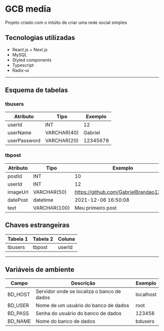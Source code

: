 # GCB media

Projeto criado com o intúito de criar uma rede social simples

## Tecnologias utilizadas

* React.js + Next.js
* MySQL
* Styled components
* Typescript
* Radix-ui
___
## Esquema de tabelas

### tbusers
Atributo | Tipo | Exemplo
-|-|-
userId | INT | 12
userName | VARCHAR(40) | Gabriel
userPassword | VARCHAR(20) | 12345678

### tbpost
Atributo | Tipo | Exemplo
-|-|-
postId | INT | 10
userId | INT | 12
imageUrl | VARCHAR(50) | https://github.com/GabrielBrandao13.png
datePost | datetime | 2021-12-06 16:50:08
text | VARCHAR(100) | Meu primeiro post

## Chaves estrangeiras

Tabela 1 | Tabela 2 | Coluna
-| -| -
tbusers | tbpost | userId
___
## Variáveis de ambiente

Campo | Descrição | Exemplo
-| -| -
BD_HOST | Servidor onde se localiza o banco de dados | localhost
BD_USER | Nome de um usuário do banco de dados | root
BD_PASS | Senha do usuário do banco de dados | 123456
BD_NAME | Nome do banco de dados | bdusers

